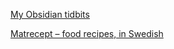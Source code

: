 [My Obsidian tidbits](obsidian-tidbits.md)

[Matrecept &ndash; food recipes, in Swedish](matrecept.md)

